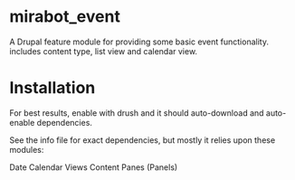 mirabot_event
=============

A Drupal feature module for providing some basic event functionality. includes
content type, list view and calendar view.

Installation
=============
For best results, enable with drush and it should auto-download and auto-enable
dependencies.

See the info file for exact dependencies, but mostly it relies upon these
modules:

Date
Calendar
Views
Content Panes (Panels)
